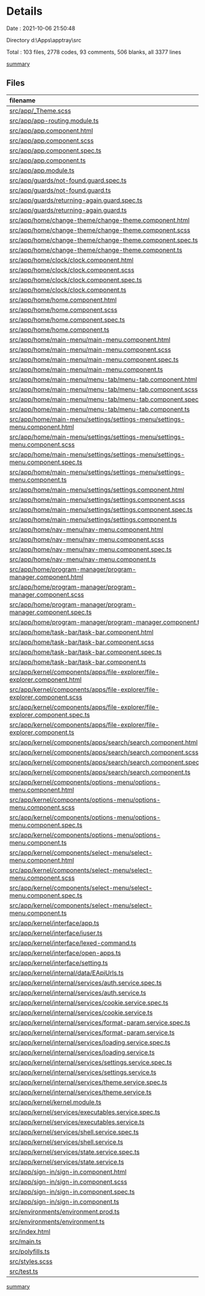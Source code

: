 # Details

Date : 2021-10-06 21:50:48

Directory d:\Apps\apptray\src

Total : 103 files,  2778 codes, 93 comments, 506 blanks, all 3377 lines

[summary](results.md)

## Files
| filename | language | code | comment | blank | total |
| :--- | :--- | ---: | ---: | ---: | ---: |
| [src/app/_Theme.scss](/src/app/_Theme.scss) | SCSS | 28 | 0 | 2 | 30 |
| [src/app/app-routing.module.ts](/src/app/app-routing.module.ts) | TypeScript | 16 | 0 | 3 | 19 |
| [src/app/app.component.html](/src/app/app.component.html) | HTML | 11 | 0 | 2 | 13 |
| [src/app/app.component.scss](/src/app/app.component.scss) | SCSS | 12 | 0 | 1 | 13 |
| [src/app/app.component.spec.ts](/src/app/app.component.spec.ts) | TypeScript | 31 | 0 | 5 | 36 |
| [src/app/app.component.ts](/src/app/app.component.ts) | TypeScript | 26 | 0 | 6 | 32 |
| [src/app/app.module.ts](/src/app/app.module.ts) | TypeScript | 40 | 0 | 4 | 44 |
| [src/app/guards/not-found.guard.spec.ts](/src/app/guards/not-found.guard.spec.ts) | TypeScript | 12 | 0 | 5 | 17 |
| [src/app/guards/not-found.guard.ts](/src/app/guards/not-found.guard.ts) | TypeScript | 21 | 5 | 1 | 27 |
| [src/app/guards/returning-again.guard.spec.ts](/src/app/guards/returning-again.guard.spec.ts) | TypeScript | 12 | 0 | 5 | 17 |
| [src/app/guards/returning-again.guard.ts](/src/app/guards/returning-again.guard.ts) | TypeScript | 31 | 0 | 3 | 34 |
| [src/app/home/change-theme/change-theme.component.html](/src/app/home/change-theme/change-theme.component.html) | HTML | 8 | 0 | 1 | 9 |
| [src/app/home/change-theme/change-theme.component.scss](/src/app/home/change-theme/change-theme.component.scss) | SCSS | 36 | 0 | 7 | 43 |
| [src/app/home/change-theme/change-theme.component.spec.ts](/src/app/home/change-theme/change-theme.component.spec.ts) | TypeScript | 20 | 0 | 6 | 26 |
| [src/app/home/change-theme/change-theme.component.ts](/src/app/home/change-theme/change-theme.component.ts) | TypeScript | 32 | 0 | 7 | 39 |
| [src/app/home/clock/clock.component.html](/src/app/home/clock/clock.component.html) | HTML | 1 | 0 | 1 | 2 |
| [src/app/home/clock/clock.component.scss](/src/app/home/clock/clock.component.scss) | SCSS | 3 | 0 | 1 | 4 |
| [src/app/home/clock/clock.component.spec.ts](/src/app/home/clock/clock.component.spec.ts) | TypeScript | 20 | 0 | 6 | 26 |
| [src/app/home/clock/clock.component.ts](/src/app/home/clock/clock.component.ts) | TypeScript | 58 | 2 | 14 | 74 |
| [src/app/home/home.component.html](/src/app/home/home.component.html) | HTML | 58 | 0 | 1 | 59 |
| [src/app/home/home.component.scss](/src/app/home/home.component.scss) | SCSS | 123 | 0 | 24 | 147 |
| [src/app/home/home.component.spec.ts](/src/app/home/home.component.spec.ts) | TypeScript | 20 | 0 | 6 | 26 |
| [src/app/home/home.component.ts](/src/app/home/home.component.ts) | TypeScript | 217 | 6 | 28 | 251 |
| [src/app/home/main-menu/main-menu.component.html](/src/app/home/main-menu/main-menu.component.html) | HTML | 23 | 0 | 1 | 24 |
| [src/app/home/main-menu/main-menu.component.scss](/src/app/home/main-menu/main-menu.component.scss) | SCSS | 43 | 0 | 8 | 51 |
| [src/app/home/main-menu/main-menu.component.spec.ts](/src/app/home/main-menu/main-menu.component.spec.ts) | TypeScript | 20 | 0 | 6 | 26 |
| [src/app/home/main-menu/main-menu.component.ts](/src/app/home/main-menu/main-menu.component.ts) | TypeScript | 11 | 0 | 3 | 14 |
| [src/app/home/main-menu/menu-tab/menu-tab.component.html](/src/app/home/main-menu/menu-tab/menu-tab.component.html) | HTML | 9 | 0 | 1 | 10 |
| [src/app/home/main-menu/menu-tab/menu-tab.component.scss](/src/app/home/main-menu/menu-tab/menu-tab.component.scss) | SCSS | 27 | 0 | 6 | 33 |
| [src/app/home/main-menu/menu-tab/menu-tab.component.spec.ts](/src/app/home/main-menu/menu-tab/menu-tab.component.spec.ts) | TypeScript | 20 | 0 | 6 | 26 |
| [src/app/home/main-menu/menu-tab/menu-tab.component.ts](/src/app/home/main-menu/menu-tab/menu-tab.component.ts) | TypeScript | 12 | 0 | 4 | 16 |
| [src/app/home/main-menu/settings/settings-menu/settings-menu.component.html](/src/app/home/main-menu/settings/settings-menu/settings-menu.component.html) | HTML | 8 | 0 | 1 | 9 |
| [src/app/home/main-menu/settings/settings-menu/settings-menu.component.scss](/src/app/home/main-menu/settings/settings-menu/settings-menu.component.scss) | SCSS | 16 | 0 | 2 | 18 |
| [src/app/home/main-menu/settings/settings-menu/settings-menu.component.spec.ts](/src/app/home/main-menu/settings/settings-menu/settings-menu.component.spec.ts) | TypeScript | 20 | 0 | 6 | 26 |
| [src/app/home/main-menu/settings/settings-menu/settings-menu.component.ts](/src/app/home/main-menu/settings/settings-menu/settings-menu.component.ts) | TypeScript | 20 | 0 | 6 | 26 |
| [src/app/home/main-menu/settings/settings.component.html](/src/app/home/main-menu/settings/settings.component.html) | HTML | 24 | 0 | 2 | 26 |
| [src/app/home/main-menu/settings/settings.component.scss](/src/app/home/main-menu/settings/settings.component.scss) | SCSS | 11 | 0 | 2 | 13 |
| [src/app/home/main-menu/settings/settings.component.spec.ts](/src/app/home/main-menu/settings/settings.component.spec.ts) | TypeScript | 20 | 0 | 6 | 26 |
| [src/app/home/main-menu/settings/settings.component.ts](/src/app/home/main-menu/settings/settings.component.ts) | TypeScript | 67 | 0 | 10 | 77 |
| [src/app/home/nav-menu/nav-menu.component.html](/src/app/home/nav-menu/nav-menu.component.html) | HTML | 3 | 0 | 1 | 4 |
| [src/app/home/nav-menu/nav-menu.component.scss](/src/app/home/nav-menu/nav-menu.component.scss) | SCSS | 13 | 0 | 2 | 15 |
| [src/app/home/nav-menu/nav-menu.component.spec.ts](/src/app/home/nav-menu/nav-menu.component.spec.ts) | TypeScript | 20 | 0 | 6 | 26 |
| [src/app/home/nav-menu/nav-menu.component.ts](/src/app/home/nav-menu/nav-menu.component.ts) | TypeScript | 11 | 0 | 5 | 16 |
| [src/app/home/program-manager/program-manager.component.html](/src/app/home/program-manager/program-manager.component.html) | HTML | 1 | 0 | 1 | 2 |
| [src/app/home/program-manager/program-manager.component.scss](/src/app/home/program-manager/program-manager.component.scss) | SCSS | 0 | 0 | 1 | 1 |
| [src/app/home/program-manager/program-manager.component.spec.ts](/src/app/home/program-manager/program-manager.component.spec.ts) | TypeScript | 20 | 0 | 6 | 26 |
| [src/app/home/program-manager/program-manager.component.ts](/src/app/home/program-manager/program-manager.component.ts) | TypeScript | 11 | 0 | 5 | 16 |
| [src/app/home/task-bar/task-bar.component.html](/src/app/home/task-bar/task-bar.component.html) | HTML | 394 | 0 | 1 | 395 |
| [src/app/home/task-bar/task-bar.component.scss](/src/app/home/task-bar/task-bar.component.scss) | SCSS | 48 | 0 | 11 | 59 |
| [src/app/home/task-bar/task-bar.component.spec.ts](/src/app/home/task-bar/task-bar.component.spec.ts) | TypeScript | 20 | 0 | 6 | 26 |
| [src/app/home/task-bar/task-bar.component.ts](/src/app/home/task-bar/task-bar.component.ts) | TypeScript | 19 | 0 | 5 | 24 |
| [src/app/kernel/components/apps/file-explorer/file-explorer.component.html](/src/app/kernel/components/apps/file-explorer/file-explorer.component.html) | HTML | 0 | 0 | 2 | 2 |
| [src/app/kernel/components/apps/file-explorer/file-explorer.component.scss](/src/app/kernel/components/apps/file-explorer/file-explorer.component.scss) | SCSS | 0 | 0 | 1 | 1 |
| [src/app/kernel/components/apps/file-explorer/file-explorer.component.spec.ts](/src/app/kernel/components/apps/file-explorer/file-explorer.component.spec.ts) | TypeScript | 20 | 0 | 6 | 26 |
| [src/app/kernel/components/apps/file-explorer/file-explorer.component.ts](/src/app/kernel/components/apps/file-explorer/file-explorer.component.ts) | TypeScript | 11 | 0 | 5 | 16 |
| [src/app/kernel/components/apps/search/search.component.html](/src/app/kernel/components/apps/search/search.component.html) | HTML | 3 | 0 | 1 | 4 |
| [src/app/kernel/components/apps/search/search.component.scss](/src/app/kernel/components/apps/search/search.component.scss) | SCSS | 33 | 0 | 6 | 39 |
| [src/app/kernel/components/apps/search/search.component.spec.ts](/src/app/kernel/components/apps/search/search.component.spec.ts) | TypeScript | 20 | 0 | 6 | 26 |
| [src/app/kernel/components/apps/search/search.component.ts](/src/app/kernel/components/apps/search/search.component.ts) | TypeScript | 21 | 0 | 5 | 26 |
| [src/app/kernel/components/options-menu/options-menu.component.html](/src/app/kernel/components/options-menu/options-menu.component.html) | HTML | 3 | 0 | 1 | 4 |
| [src/app/kernel/components/options-menu/options-menu.component.scss](/src/app/kernel/components/options-menu/options-menu.component.scss) | SCSS | 34 | 0 | 6 | 40 |
| [src/app/kernel/components/options-menu/options-menu.component.spec.ts](/src/app/kernel/components/options-menu/options-menu.component.spec.ts) | TypeScript | 20 | 0 | 6 | 26 |
| [src/app/kernel/components/options-menu/options-menu.component.ts](/src/app/kernel/components/options-menu/options-menu.component.ts) | TypeScript | 10 | 0 | 3 | 13 |
| [src/app/kernel/components/select-menu/select-menu.component.html](/src/app/kernel/components/select-menu/select-menu.component.html) | HTML | 20 | 0 | 1 | 21 |
| [src/app/kernel/components/select-menu/select-menu.component.scss](/src/app/kernel/components/select-menu/select-menu.component.scss) | SCSS | 48 | 0 | 6 | 54 |
| [src/app/kernel/components/select-menu/select-menu.component.spec.ts](/src/app/kernel/components/select-menu/select-menu.component.spec.ts) | TypeScript | 20 | 0 | 6 | 26 |
| [src/app/kernel/components/select-menu/select-menu.component.ts](/src/app/kernel/components/select-menu/select-menu.component.ts) | TypeScript | 34 | 0 | 7 | 41 |
| [src/app/kernel/interface/app.ts](/src/app/kernel/interface/app.ts) | TypeScript | 5 | 0 | 1 | 6 |
| [src/app/kernel/interface/iuser.ts](/src/app/kernel/interface/iuser.ts) | TypeScript | 7 | 0 | 1 | 8 |
| [src/app/kernel/interface/lexed-command.ts](/src/app/kernel/interface/lexed-command.ts) | TypeScript | 4 | 0 | 1 | 5 |
| [src/app/kernel/interface/open-apps.ts](/src/app/kernel/interface/open-apps.ts) | TypeScript | 4 | 0 | 2 | 6 |
| [src/app/kernel/interface/setting.ts](/src/app/kernel/interface/setting.ts) | TypeScript | 30 | 0 | 5 | 35 |
| [src/app/kernel/internal/data/EApiUrls.ts](/src/app/kernel/internal/data/EApiUrls.ts) | TypeScript | 10 | 0 | 2 | 12 |
| [src/app/kernel/internal/services/auth.service.spec.ts](/src/app/kernel/internal/services/auth.service.spec.ts) | TypeScript | 12 | 0 | 5 | 17 |
| [src/app/kernel/internal/services/auth.service.ts](/src/app/kernel/internal/services/auth.service.ts) | TypeScript | 85 | 0 | 12 | 97 |
| [src/app/kernel/internal/services/cookie.service.spec.ts](/src/app/kernel/internal/services/cookie.service.spec.ts) | TypeScript | 12 | 0 | 5 | 17 |
| [src/app/kernel/internal/services/cookie.service.ts](/src/app/kernel/internal/services/cookie.service.ts) | TypeScript | 24 | 5 | 9 | 38 |
| [src/app/kernel/internal/services/format-param.service.spec.ts](/src/app/kernel/internal/services/format-param.service.spec.ts) | TypeScript | 12 | 0 | 5 | 17 |
| [src/app/kernel/internal/services/format-param.service.ts](/src/app/kernel/internal/services/format-param.service.ts) | TypeScript | 14 | 0 | 5 | 19 |
| [src/app/kernel/internal/services/loading.service.spec.ts](/src/app/kernel/internal/services/loading.service.spec.ts) | TypeScript | 12 | 0 | 5 | 17 |
| [src/app/kernel/internal/services/loading.service.ts](/src/app/kernel/internal/services/loading.service.ts) | TypeScript | 19 | 0 | 5 | 24 |
| [src/app/kernel/internal/services/settings.service.spec.ts](/src/app/kernel/internal/services/settings.service.spec.ts) | TypeScript | 12 | 0 | 5 | 17 |
| [src/app/kernel/internal/services/settings.service.ts](/src/app/kernel/internal/services/settings.service.ts) | TypeScript | 69 | 0 | 10 | 79 |
| [src/app/kernel/internal/services/theme.service.spec.ts](/src/app/kernel/internal/services/theme.service.spec.ts) | TypeScript | 12 | 0 | 5 | 17 |
| [src/app/kernel/internal/services/theme.service.ts](/src/app/kernel/internal/services/theme.service.ts) | TypeScript | 18 | 0 | 4 | 22 |
| [src/app/kernel/kernel.module.ts](/src/app/kernel/kernel.module.ts) | TypeScript | 43 | 0 | 2 | 45 |
| [src/app/kernel/services/executables.service.spec.ts](/src/app/kernel/services/executables.service.spec.ts) | TypeScript | 12 | 0 | 5 | 17 |
| [src/app/kernel/services/executables.service.ts](/src/app/kernel/services/executables.service.ts) | TypeScript | 22 | 0 | 3 | 25 |
| [src/app/kernel/services/shell.service.spec.ts](/src/app/kernel/services/shell.service.spec.ts) | TypeScript | 12 | 0 | 5 | 17 |
| [src/app/kernel/services/shell.service.ts](/src/app/kernel/services/shell.service.ts) | TypeScript | 44 | 2 | 14 | 60 |
| [src/app/kernel/services/state.service.spec.ts](/src/app/kernel/services/state.service.spec.ts) | TypeScript | 12 | 0 | 5 | 17 |
| [src/app/kernel/services/state.service.ts](/src/app/kernel/services/state.service.ts) | TypeScript | 18 | 0 | 6 | 24 |
| [src/app/sign-in/sign-in.component.html](/src/app/sign-in/sign-in.component.html) | HTML | 15 | 0 | 1 | 16 |
| [src/app/sign-in/sign-in.component.scss](/src/app/sign-in/sign-in.component.scss) | SCSS | 89 | 0 | 14 | 103 |
| [src/app/sign-in/sign-in.component.spec.ts](/src/app/sign-in/sign-in.component.spec.ts) | TypeScript | 20 | 0 | 6 | 26 |
| [src/app/sign-in/sign-in.component.ts](/src/app/sign-in/sign-in.component.ts) | TypeScript | 14 | 0 | 4 | 18 |
| [src/environments/environment.prod.ts](/src/environments/environment.prod.ts) | TypeScript | 4 | 0 | 1 | 5 |
| [src/environments/environment.ts](/src/environments/environment.ts) | TypeScript | 4 | 11 | 3 | 18 |
| [src/index.html](/src/index.html) | HTML | 13 | 0 | 1 | 14 |
| [src/main.ts](/src/main.ts) | TypeScript | 11 | 0 | 4 | 15 |
| [src/polyfills.ts](/src/polyfills.ts) | TypeScript | 1 | 57 | 8 | 66 |
| [src/styles.scss](/src/styles.scss) | SCSS | 21 | 1 | 6 | 28 |
| [src/test.ts](/src/test.ts) | TypeScript | 18 | 4 | 4 | 26 |

[summary](results.md)